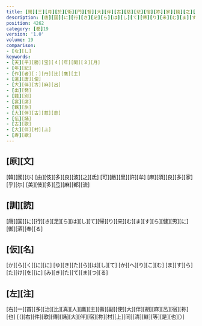 ```yaml
---
title: [閏][三][月][於][衛][門][督][大][伴][古][慈][悲][宿][祢][家][餞][之][入][唐][副][使][同][胡][麻][呂][宿][祢][等][歌][二][首]
description: [唐][国][に][行][き][足][ら][は][し][て][帰][り][来][む][ま][す][ら][健][男][に][御][酒][奉][る]
position: 4262
category: [巻]19
version: '1.0'
volume: 19
comparison:
- [な][し]
keywords:
- [天][平][勝][宝][４][年][閏][３][月]
- [年][紀]
- [作][者][：][丹][比][鷹][主]
- [遣][唐][使]
- [大][伴][古][麻][呂]
- [出][発]
- [餞][別]
- [宴][席]
- [羈][旅]
- [大][伴][古][慈][悲]
- [伝][誦]
- [古][歌]
- [大][伴][村][上]
- [寿][歌]
---
```


## [原][文]

[韓][國][尓] [由][伎][多][良][波][之][氐] [可][敝][里][許][牟] [麻][須][良][多][家][乎][尓] [美][伎][多][弖][麻][都][流]

## [訓][読]

[唐][国][に][行][き][足][ら][は][し][て][帰][り][来][む][ま][す][ら][健][男][に][御][酒][奉][る]

## [仮][名]

[か][ら][く][に][に] [ゆ][き][た][ら][は][し][て] [か][へ][り][こ][む] [ま][す][ら][た][け][を][に] [み][き][た][て][ま][つ][る]

## [左][注]

[右][一][首][多][治][比][真][人][鷹][主][壽][副][使][大][伴][胡][麻][呂][宿][祢][也] [（][右][件][歌][傳][誦][大][伴][宿][祢][村][上][同][清][継][等][是][也][）]
